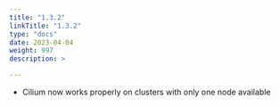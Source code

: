 ```yaml
---
title: "1.3.2"
linkTitle: "1.3.2"
type: "docs"
date: 2023-04-04
weight: 997
description: >

---
```


- Cilium now works properly on clusters with only one node available
